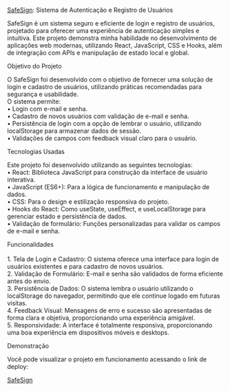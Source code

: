 <a href="https://safeesign.netlify.app/" target="_blank">SafeSign</a>:  Sistema de Autenticação e Registro de Usuários


SafeSign é um sistema seguro e eficiente de login e registro de usuários, projetado para oferecer uma experiência de autenticação simples e intuitiva. Este projeto demonstra minha habilidade no desenvolvimento de aplicações web modernas, utilizando React, JavaScript, CSS e Hooks, além de integração com APIs e manipulação de estado local e global.<br>

Objetivo do Projeto

O SafeSign foi desenvolvido com o objetivo de fornecer uma solução de login e cadastro de usuários, utilizando práticas recomendadas para segurança e usabilidade.<br> O sistema permite:<br>
	•	Login com e-mail e senha.<br>
	•	Cadastro de novos usuários com validação de e-mail e senha.<br>
	•	Persistência de login com a opção de lembrar o usuário, utilizando localStorage para armazenar dados de sessão.<br>
	•	Validações de campos com feedback visual claro para o usuário.<br>

Tecnologias Usadas

Este projeto foi desenvolvido utilizando as seguintes tecnologias:<br>
	•	React: Biblioteca JavaScript para construção da interface de usuário interativa.<br>
	•	JavaScript (ES6+): Para a lógica de funcionamento e manipulação de dados.<br>
	•	CSS: Para o design e estilização responsiva do projeto.<br>
	•	Hooks do React: Como useState, useEffect, e useLocalStorage para gerenciar estado e persistência de dados.<br>
	•	Validação de formulário: Funções personalizadas para validar os campos de e-mail e senha.<br>

Funcionalidades<br><br>
	1.	Tela de Login e Cadastro: O sistema oferece uma interface para login de usuários existentes e para cadastro de novos usuários.<br>
	2.	Validação de Formulário: E-mail e senha são validados de forma eficiente antes do envio.<br>
	3.	Persistência de Dados: O sistema lembra o usuário utilizando o localStorage do navegador, permitindo que ele continue logado em futuras visitas.<br>
	4.	Feedback Visual: Mensagens de erro e sucesso são apresentadas de forma clara e objetiva, proporcionando uma experiência amigável.<br>
	5.	Responsividade: A interface é totalmente responsiva, proporcionando uma boa experiência em dispositivos móveis e desktops.<br>

Demonstração

Você pode visualizar o projeto em funcionamento acessando o link de deploy:

<a href="https://safeesign.netlify.app/" target="_blank">SafeSign</a>
